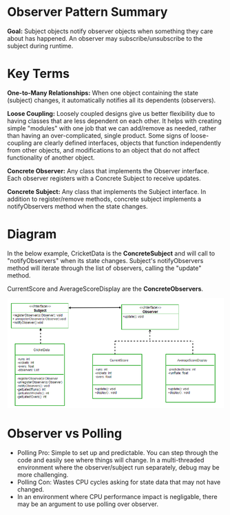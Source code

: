 # Observer Pattern Summary

**Goal:** Subject objects notify observer objects when something they care about has happened. An observer may subscribe/unsubscribe to the subject during runtime.

# Key Terms

**One-to-Many Relationships:** When one object containing the state (subject) changes, it automatically notifies all its dependents (observers).

**Loose Coupling:** Loosely coupled designs give us better flexibility due to having classes that are less dependent on each other. It helps with creating simple "modules" with one job that we can add/remove as needed, rather than having an over-complicated, single product. Some signs of loose-coupling are clearly defined interfaces, objects that function independently from other objects, and modifications to an object that do not affect functionality of another object.

**Concrete Observer:** Any class that implements the Observer interface. Each observer registers with a Concrete Subject to receive updates.

**Concrete Subject:** Any class that implements the Subject interface. In addition to register/remove methods, concrete subject implements a notifyObservers method when the state changes.

# Diagram

In the below example, CricketData is the **ConcreteSubject** and will call to "notifyObservers" when its state changes. Subject's notifyObservers method will iterate through the list of observers, calling the "update" method. 

CurrentScore and AverageScoreDisplay are the **ConcreteObservers**.

![Observer Diagram](/images/ObserverPatternSet-2.png)

# Observer vs Polling

- Polling Pro: Simple to set up and predictable. You can step through the code and easily see where things will change. In a multi-threaded environment where the observer/subject run separately, debug may be more challenging.
- Polling Con: Wastes CPU cycles asking for state data that may not have changed.
- In an environment where CPU performance impact is negligable, there may be an argument to use polling over observer.


